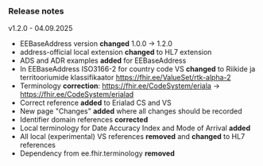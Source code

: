 ### Release notes

v1.2.0 - 04.09.2025

* EEBaseAddress version **changed** 1.0.0 -> 1.2.0
* address-official local extension **changed** to HL7 extension
* ADS and ADR examples **added** for EEBaseAddress
* In EEBaseAddress ISO3166-2 for country code VS **changed** to Riikide ja territooriumide klassifikaator https://fhir.ee/ValueSet/rtk-alpha-2 
* Terminology **correction**: https://fhir.ee/CodeSystem/eriala -> https://fhir.ee/CodeSystem/erialad
* Correct reference **added** to Erialad CS and VS 
* New page "Changes" **added** where all changes should be recorded
* Identifier domain references **corrected**
* Local terminology for Date Accuracy Index and Mode of Arrival **added**
* All local (experimental) VS references **removed** and **changed** to HL7 references
* Dependency from ee.fhir.terminology **removed**

